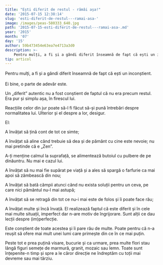 ```yaml
---
title: "Ești diferit de restul - rămâi așa!"
date: '2015-07-15 12:38:14'
slug: 'esti-diferit-de-restul---ramai-asa-'
image: /images/peas-580333_640.jpg
path: '2015-07-15-esti-diferit-de-restul---ramai-asa-.md'
year: '2015'
month: '07'
day: '15'
author: 59b473454e63ea7e4713a3d0
description: >-
    Pentru mulți, a fi și a gândi diferit înseamnă de fapt că ești un inconștient.Ei bine, o parte de adevăr este.Un „diferit” autentic nu a fost conștient de faptul că nu era precum restul. Era pur și 
tip: articol
---
```

<div class="kg-card-markdown"><p><span style="line-height:13.8666658401489px">Pentru mulți, a</span><span style="line-height:1.6"> fi și a gândi diferit înseamnă de fapt că ești un </span><span style="line-height:1.6">inconștient.</span></p>
<p>Ei bine, o parte de adevăr este.</p>
<p>Un „diferit” autentic nu a fost conștient de faptul că nu era precum restul. Era pur și simplu așa, în firescul lui.</p>
<p>Reacțiile celor din jur poate să-l fi făcut să-și pună întrebări despre normalitatea lui. Ulterior și el despre a lor, desigur.</p>
<p>El:</p>
<p>A învățat să țină cont de tot ce simte;</p>
<p>A învățat să aline când trebuie să dea și de pământ cu cine este nevoie; <span style="line-height: 13.8666658401489px;">nu mai </span>pretinde că e <span style="line-height: 13.8666658401489px;"> „Zen”.</span></p>
<p><span style="line-height: 13.8666658401489px;"> </span>A-ți<span style="line-height: 13.8666658401489px;"> </span>menține<span style="line-height: 13.8666658401489px;"> </span>calmul<span style="line-height: 13.8666658401489px;"> la </span>suprafață<span style="line-height: 13.8666658401489px;">, se </span>alimentează<span style="line-height: 13.8666658401489px;"> </span>butoiul<span style="line-height: 13.8666658401489px;"> cu </span>pulbere<span style="line-height: 13.8666658401489px;"> de pe </span>dinăuntru<span style="line-height: 13.8666658401489px;">. Nu mai e </span>cazul<span style="line-height: 13.8666658401489px;"> lui.</span></p>
<p>A învățat să nu mai fie supărat pe viață și a ales să spargă o farfurie ca mai apoi să zâmbească din nou;</p>
<p>A învățat să bată câmpii atunci când nu exista soluții pentru un ceva, pe care nici pământul nu-l mai astupă;</p>
<p>A învățat să se retragă din tot ce nu-i mai este de folos și îi poate face rău;</p>
<p>A învățat multe și încă învață. El realizează faptul că este diferit și în cele mai multe situații, imperfect dar n-are motiv de îngrijorare. Sunt alții ce dau lecții despre (im)perfecție.</p>
<p>Este conștient de toate acestea și îi pare rău de multe. Poate pentru că n-a reușit să ofere mai mult unei lumi care primește din ce în ce mai puțin.</p>
<p>Peste tot e prea puțină visare, bucurie și ca urmare, prea multe flori stau lângă figuri semețe de marmură, granit, mozaic sau lemn. Toate sunt înțepenite-n timp și spre a le căror direcție ne îndreptăm cu toții mai devreme sau mai târziu. </p>
</div>
    